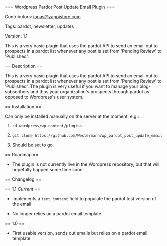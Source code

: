 === Wordpress Pardot Post Update Email Plugin ===

Contributors: jonas@zappistore.com

Tags: pardot, newsletter, updates

Version: 1.1

This is a very basic plugin that uses the pardot API to send an email out to prospects in a pardot list whenever any post is set from 'Pending Review' to 'Published'.


== Description ==

This is a very basic plugin that uses the pardot API to send an email out to prospects in a pardot list whenever any post is set from 'Pending Review' to 'Published'. The plugin is very useful if you want to manage your blog-subscribers and thus your organization's prospects through pardot as opposed to Wordpress's user system. 


== Installation ==

Can only be installed manually on the server at the moment, e.g.:

1. `cd wordpress/wp-content/plugins`

2. `git clone https://github.com/Westermann/wp_pardot_post_update_email`

3. Should be set to go.


== Roadmap ==

* The plugin is not currently live in the Wordpress repository, but that will hopefully happen some time soon.


== Changelog ==

== 1.1 *Current* ==

* Implements a `text_content` field to populate the pardot test version of the email

* No longer relies on a pardot email template

== 1.0 ==

* First usable version, sends out emails but relies on a pardot email template


